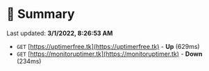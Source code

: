 # 📖 Summary
Last updated: **3/1/2022, 8:26:53 AM**

- `GET` [https://uptimerfree.tk](https://uptimerfree.tk) - **Up** (629ms)
- `GET` [https://monitoruptimer.tk](https://monitoruptimer.tk) - **Down** (234ms)
